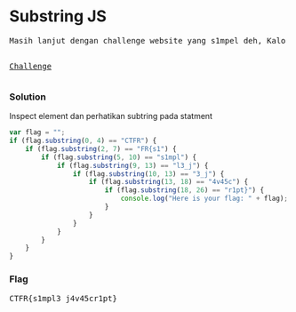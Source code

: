 <h1><b>Substring JS</b></h1>
<pre>
Masih lanjut dengan challenge website yang s1mpel deh, Kalo belum tau apa itu Substring pada Javascript, di google ada banyak kok tentang ilmu itu jadi jangan malas buat nyari yaaa :D

<a href='https://web.ctf.rasyidmf.com/chal2/'>Challenge</a>
</pre>
<h3><b>Solution</b></h3>
<p>Inspect element dan perhatikan subtring pada statment</p>

```javascript
var flag = "";
if (flag.substring(0, 4) == "CTFR") {
    if (flag.substring(2, 7) == "FR{s1") {
        if (flag.substring(5, 10) == "s1mpl") {
            if (flag.substring(9, 13) == "l3_j") {
                if (flag.substring(10, 13) == "3_j") {
                    if (flag.substring(13, 18) == "4v45c") {
                        if (flag.substring(18, 26) == "r1pt}") {
                            console.log("Here is your flag: " + flag);
                        }
                    }
                }
            }
        }
    }
}
```
<h3><b>Flag</b></h3>
<pre>
CTFR{s1mpl3_j4v45cr1pt}
</pre>
